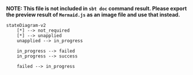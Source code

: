 **NOTE: This file is not included in `sbt doc` command result. Please export the preview result of `Mermaid.js` as an image file and use that instead.**

```mermaid
stateDiagram-v2
    [*] --> not_required
    [*] --> unapplied
    unapplied --> in_progress

    in_progress --> failed
    in_progress --> success

    failed --> in_progress
```
